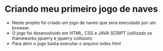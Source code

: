 # Criando meu primeiro jogo de naves

* Neste projeto foi criado um jogo de naves que será executado por um browser.
* O jogo foi desenvolvido em HTML, CSS e JAVA SCRIPT (utilizado os frameworks jquerry e  jquerry collision).
* Para abrir o jogo basta executar o arquivo index.html